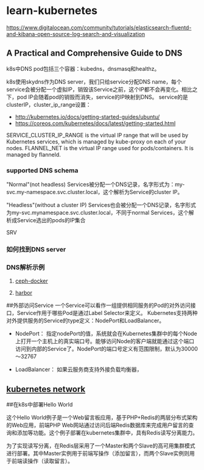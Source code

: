 # learn-kubernetes

https://www.digitalocean.com/community/tutorials/elasticsearch-fluentd-and-kibana-open-source-log-search-and-visualization

## A Practical and Comprehensive Guide to DNS
k8s中DNS pod包括三个容器：kubedns，dnsmasq和healthz。

k8s使用skydns作为DNS server，我们只给service分配DNS name，每个service会被分配一个虚拟IP，销毁该Service之前，这个IP都不会再变化。相比之下，pod IP会随着pod的销毁而消失，service的IP映射到DNS。
service的是clusterIP，cluster_ip_range设置：
 - http://kubernetes.io/docs/getting-started-guides/ubuntu/
 - https://coreos.com/kubernetes/docs/latest/getting-started.html

SERVICE_CLUSTER_IP_RANGE is the virtual IP range that will be used by Kubernetes services, which is managed by kube-proxy on each of your nodes.
FLANNEL_NET is the virtual IP range used for pods/containers. It is managed by flanneld.

### supported DNS schema
"Normal"(not headless) Services被分配一个DNS记录，名字形式为：my-svc.my-namespace.svc.cluster.local，这个解析为Service的cluster IP。

"Headless"(without a cluster IP) Services也会被分配一个DNS记录，名字形式为my-svc.mynamespace.svc.cluster.local，不同于normal Services，这个解析成Service选出的pods的IP集合

SRV



### 如何找到DNS server

### DNS解析示例
 1. [ceph-docker](https://github.com/ceph/ceph-docker/tree/master/examples/kubernetes)
 


 2. [harbor](https://github.com/vmware/harbor/blob/master/docs/kubernetes_deployment.md#deploying-harbor-on-kubernetes)

##外部访问Service
一个Service可以看作一组提供相同服务的Pod的对外访问接口，Service作用于哪些Pod是通过Label Selector来定义。
Kubernetes支持两种对外提供服务的Service的type定义：NodePort和LoadBalancer。
 - NodePort：
   指定nodePort的值，系统就会在Kubernetes集群中的每个Node上打开一个主机上的真实端口号。能够访问Node的客户端就能通过这个端口访问到内部的Service了。NodePort的端口号定义有范围限制，默认为30000～32767

 - LoadBalancer：
   如果云服务商支持外接负载均衡器，


## [kubernetes network](https://coreos.com/kubernetes/docs/latest/kubernetes-networking.html)



##在k8s中部署Hello World

这个Hello World例子是一个Web留言板应用，基于PHP+Redis的两层分布式架构的Web应用，前端PHP Web网站通过访问后端Redis数据库来完成用户留言的查询和添加等功能。这个例子部署在kubernetes集群中，具有Redis读写分离能力。

为了实现读写分离，在Redis层采用了一个Master和两个Slave的高可用集群模式进行部署。其中Master实例用于前端写操作（添加留言），而两个Slave实例则用于前端读操作（读取留言）。











